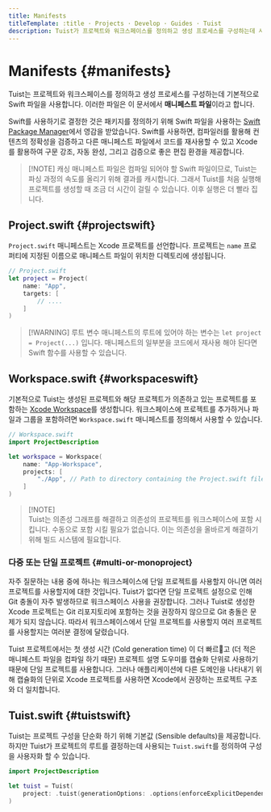 ```yaml
---
title: Manifests
titleTemplate: :title · Projects · Develop · Guides · Tuist
description: Tuist가 프로젝트와 워크스페이스를 정의하고 생성 프로세스를 구성하는데 사용하는 매니페스트 파일에 대해 알아봅니다.
---
```


# Manifests {#manifests}

Tuist는 프로젝트와 워크스페이스를 정의하고 생성 프로세스를 구성하는데 기본적으로 Swift 파일을 사용합니다. 이러한 파일은 이 문서에서 **매니페스트 파일**이라고 합니다.

Swift를 사용하기로 결정한 것은 패키지를 정의하기 위해 Swift 파일을 사용하는 [Swift Package Manager](https://www.swift.org/documentation/package-manager/)에서 영감을 받았습니다. Swift를 사용하면, 컴파일러를 활용해 컨텐츠의 정확성을 검증하고 다른 매니페스트 파일에서 코드를 재사용할 수 있고 Xcode를 활용하여 구문 강조, 자동 완성, 그리고 검증으로 좋은 편집 환경을 제공합니다.

> [!NOTE] 캐싱
> 매니페스트 파일은 컴파일 되어야 할 Swift 파일이므로, Tuist는 파싱 과정의 속도를 올리기 위해 결과를 캐시합니다. 그래서 Tuist를 처음 실행해 프로젝트를 생성할 때 조금 더 시간이 걸릴 수 있습니다. 이후 실행은 더 빨라 집니다.

## Project.swift {#projectswift}

<LocalizedLink href="/references/project-description/structs/project">`Project.swift`</LocalizedLink> 매니페스트는 Xcode 프로젝트를 선언합니다. 프로젝트는 `name` 프로퍼티에 지정된 이름으로 매니페스트 파일이 위치한 디렉토리에 생성됩니다.

```swift
// Project.swift
let project = Project(
    name: "App",
    targets: [
        // ....
    ]
)
```

> [!WARNING] 루트 변수
> 매니페스트의 루트에 있어야 하는 변수는 `let project = Project(...)` 입니다. 매니페스트의 일부분을 코드에서 재사용 해야 된다면 Swift 함수를 사용할 수 있습니다.

## Workspace.swift {#workspaceswift}

기본적으로 Tuist는 생성된 프로젝트와 해당 프로젝트가 의존하고 있는 프로젝트를 포함하는 [Xcode Workspace](https://developer.apple.com/documentation/xcode/projects-and-workspaces)를 생성합니다. 워크스페이스에 프로젝트를 추가하거나 파일과 그룹을 포함하려면 <LocalizedLink href="/references/project-description/structs/workspace">`Workspace.swift`</LocalizedLink> 매니페스트를 정의해서 사용할 수 있습니다.

```swift
// Workspace.swift
import ProjectDescription

let workspace = Workspace(
    name: "App-Workspace",
    projects: [
        "./App", // Path to directory containing the Project.swift file
    ]
)
```

> [!NOTE]\
> Tuist는 의존성 그래프를 해결하고 의존성의 프로젝트를 워크스페이스에 포함 시킵니다. 수동으로 포함 시킬 필요가 없습니다. 이는 의존성을 올바르게 해결하기 위해 빌드 시스템에 필요합니다.

### 다중 또는 단일 프로젝트 {#multi-or-monoproject}

자주 질문하는 내용 중에 하나는 워크스페이스에 단일 프로젝트를 사용할지 아니면 여러 프로젝트를 사용할지에 대한 것입니다. Tuist가 없다면 단일 프로젝트 설정으로 인해 Git 충돌이 자주 발생하므로 워크스페이스 사용을 권장합니다. 그러나 Tuist로 생성한 Xcode 프로젝트는 Git 리포지토리에 포함하는 것을 권장하지 않으므로 Git 충돌은 문제가 되지 않습니다. 따라서 워크스페이스에서 단일 프로젝트를 사용할지 여러 프로젝트를 사용할지는 여러분 결정에 달렸습니다.

Tuist 프로젝트에서는 첫 생성 시간 (Cold generation time) 이 더 빠르고 (더 적은 매니페스트 파일을 컴파일 하기 때문) <LocalizedLink href="/guides/develop/projects/code-sharing">프로젝트 설명 도우미</LocalizedLink>를 캡슐화 단위로 사용하기 때문에 단일 프로젝트를 사용합니다. 그러나 애플리케이션에 다른 도메인을 나타내기 위해 캡슐화의 단위로 Xcode 프로젝트를 사용하면 Xcode에서 권장하는 프로젝트 구조와 더 일치합니다.

## Tuist.swift {#tuistswift}

Tuist는 프로젝트 구성을 단순화 하기 위해 <LocalizedLink href="/contributors/principles.html#default-to-conventions">기본값 (Sensible defaults)</LocalizedLink>을 제공합니다. 하지만 Tuist가 프로젝트의 루트를 결정하는데 사용되는 <LocalizedLink href="/references/project-description/structs/tuist">`Tuist.swift`</LocalizedLink>를 정의하여 구성을 사용자화 할 수 있습니다.

```swift
import ProjectDescription

let tuist = Tuist(
    project: .tuist(generationOptions: .options(enforceExplicitDependencies: true))
)
```
